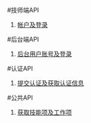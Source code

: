#技师端API
1. [帐户及登录](1-1-account.md)

#后台端API
1. [后台用户账号及登录](2-1-staff.md)

#认证API
1. [提交认证及获取认证信息](3-1-certificate.md)

#公共API
1. [获取技能项及工作项](4-1-pub.md)